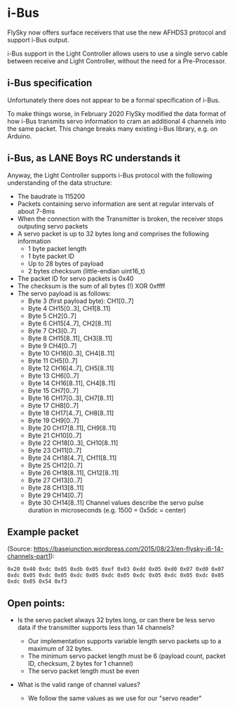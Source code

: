 # i-Bus

FlySky now offers surface receivers that use the new AFHDS3 protocol and support i-Bus output.

i-Bus support in the Light Controller allows users to use a single servo cable between receive and Light Controller, without the need for a Pre-Processor.

## i-Bus specification

Unfortunately there does not appear to be a formal specification of i-Bus.

To make things worse, in February 2020 FlySky modified the data format of how i-Bus transmits servo information to cram an additional 4 channels into the same packet. This change breaks many existing i-Bus library, e.g. on Arduino.

## i-Bus, as LANE Boys RC understands it

Anyway, the Light Controller supports i-Bus protocol with the following understanding of the data structure:

* The baudrate is 115200
* Packets containing servo information are sent at regular intervals of about 7-8ms
* When the connection with the Transmitter is broken, the receiver stops outputing servo packets
* A servo packet is up to 32 bytes long and comprises the following information
    * 1 byte packet length
    * 1 byte packet ID
    * Up to 28 bytes of payload
    * 2 bytes checksum (little-endian uint16_t)
* The packet ID for servo packets is 0x40
* The checksum is the sum of all bytes (!) XOR 0xffff
* The servo payload is as follows:
    * Byte 3 (first payload byte): CH1[0..7]
    * Byte 4 CH15[0..3], CH1[8..11]
    * Byte 5 CH2[0..7]
    * Byte 6 CH15[4..7], CH2[8..11]
    * Byte 7 CH3[0..7]
    * Byte 8 CH15[8..11], CH3[8..11]
    * Byte 9 CH4[0..7]
    * Byte 10 CH16[0..3], CH4[8..11]
    * Byte 11 CH5[0..7]
    * Byte 12 CH16[4..7], CH5[8..11]
    * Byte 13 CH6[0..7]
    * Byte 14 CH16[8..11], CH4[8..11]
    * Byte 15 CH7[0..7]
    * Byte 16 CH17[0..3], CH7[8..11]
    * Byte 17 CH8[0..7]
    * Byte 18 CH17[4..7], CH8[8..11]
    * Byte 19 CH9[0..7]
    * Byte 20 CH17[8..11], CH9[8..11]
    * Byte 21 CH10[0..7]
    * Byte 22 CH18[0..3], CH10[8..11]
    * Byte 23 CH11[0..7]
    * Byte 24 CH18[4..7], CH11[8..11]
    * Byte 25 CH12[0..7]
    * Byte 26 CH18[8..11], CH12[8..11]
    * Byte 27 CH13[0..7]
    * Byte 28 CH13[8..11]
    * Byte 29 CH14[0..7]
    * Byte 30 CH14[8..11]
    Channel values describe the servo pulse duration in microseconds (e.g. 1500 = 0x5dc = center)


## Example packet

(Source: https://basejunction.wordpress.com/2015/08/23/en-flysky-i6-14-channels-part1):

```
0x20 0x40 0xdc 0x05 0xdb 0x05 0xef 0x03 0xdd 0x05 0xd0 0x07 0xd0 0x07 0xdc 0x05 0xdc 0x05 0xdc 0x05 0xdc 0x05 0xdc 0x05 0xdc 0x05 0xdc 0x05 0xdc 0x05 0x54 0xf3
```

## Open points:

* Is the servo packet always 32 bytes long, or can there be less servo data if the transmitter supports less than 14 channels?
    * Our implementation supports variable length servo packets up to a maximum of 32 bytes.
    * The minimum servo packet length must be 6 (payload count, packet ID, checksum, 2 bytes for 1 channel)
    * The servo packet length must be even

* What is the valid range of channel values?
    * We follow the same values as we use for our "servo reader"

